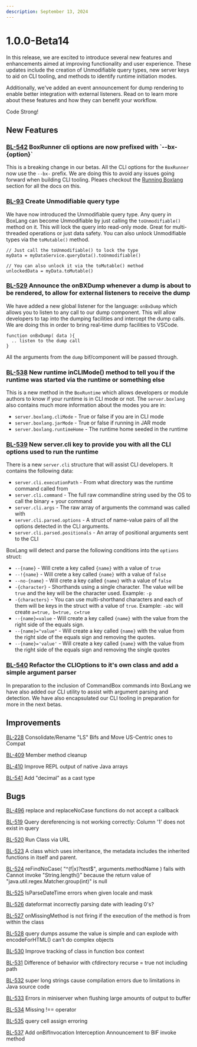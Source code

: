 ```yaml
---
description: September 13, 2024
---
```


# 1.0.0-Beta14

In this release, we are excited to introduce several new features and enhancements aimed at improving functionality and user experience. These updates include the creation of Unmodifiable query types, new server keys to aid on CLI tooling, and methods to identify runtime initiation modes.&#x20;

Additionally, we've added an event announcement for dump rendering to enable better integration with external listeners. Read on to learn more about these features and how they can benefit your workflow.

Code Strong!

## New Features

### [BL-542](https://ortussolutions.atlassian.net/browse/BL-542) BoxRunner cli options are now prefixed with \`--bx-{option}\`

This is a breaking change in our betas.  All the CLI options for the `BoxRunner` now use the `--bx-` prefix.  We are doing this to avoid any issues going forward when building CLI tooling. Pleaes checkout the [Running Boxlang](../../getting-started/running-boxlang/) section for all the docs on this.

### [BL-93](https://ortussolutions.atlassian.net/browse/BL-93) Create Unmodifiable query type

We have now introduced the Unmodifiable query type.  Any query in BoxLang can become Unmodifiable by just calling the `toUnmodifiable()` method on it.  This will lock the query into read-only mode.  Great for multi-threaded operations or just data safety.  You can also unlock Unmodifiable types via the `toMutable()` method.

```cfscript
// Just call the toUnmodifiable() to lock the type
myData = myDataService.queryData().toUnmodifiable()

// You can also unlock it via the toMutable() method
unlockedData = myData.toMutable()
```



### [BL-529](https://ortussolutions.atlassian.net/browse/BL-529) Announce the onBXDump whenever a dump is about to be rendered, to allow for external listeners to receive the dump

We have added a new global listener for the language: `onBxDump` which allows you to listen to any call to our dump component.  This will allow developers to tap into the dumping facilities and intercept the dump calls.  We are doing this in order to bring real-time dump facilities to VSCode.

```cfscript
function onBxDump( data ){
  .. listen to the dump call
}
```

All the arguments from the `dump` bif/component will be passed through.



### [BL-538](https://ortussolutions.atlassian.net/browse/BL-538) New runtime inCLIMode() method to tell you if the runtime was started via the runtime or something else

This is a new method in the `BoxRuntime` which allows developers or module authors to know if your runtime is in CLI mode or not.  The `server.boxlang` also contains much more information about the modes you are in:

* `server.boxlang.cliMode` - True or false if you are in CLI mode
* `server.boxlang.jarMode` - True or false if running in JAR mode
* `server.boxlang.runtimeHome` - The runtime home seeded in the runtime

### [BL-539](https://ortussolutions.atlassian.net/browse/BL-539) New server.cli key to provide you with all the CLI options used to run the runtime

There is a new `server.cli` structure that will assist CLI developers.  It contains the following data:

* `server.cli.executionPath` - From what directory was the runtime command called from
* `server.cli.command` - The full raw commandline string used by the OS to call the binary + your command
* `server.cli.args` - The raw array of arguments the command was called with
* `server.cli.parsed.options` - A struct of name-value pairs of all the options detected in the CLI arguments.
* `server.cli.parsed.positionals` - An array of positional arguments sent to the CLI

BoxLang will detect and parse the following conditions into the `options` struct:

* `--{name}` - Will crete a key called `{name}` with a value of `true`
* `--!{name}` - Will crete a key called `{name}` with a value of `false`
* `--no-{name}` - Will crete a key called `{name}` with a value of `false`
* `-{character}` - Shorthands using a single character.  The value will be `true` and the key will be  the character used. Example: `-p`
* `-{characters}` - You can use multi-shorthand characters and each of them will be keys in the struct with a value of `true`. Example: `-abc` will create `a=true, b=true, c=true`
* `--{name}=value` - Will create a key called `{name}` with the value from the right side of the equals sign.
* `--{name}="value"` - Will create a key called `{name}` with the value from the right side of the equals sign and removing the quotes.
* `--{name}='value'` - Will create a key called `{name}` with the value from the right side of the equals sign and removing the single quotes



### [BL-540](https://ortussolutions.atlassian.net/browse/BL-540) Refactor the CLIOptions to it's own class and add a simple argument parser

In preparation to the inclusion of CommandBox commands into BoxLang we have also added our CLI utility to assist with argument parsing and detection. We have also encapsulated our CLI tooling in preparation for more in the next betas.

## Improvements

[BL-228](https://ortussolutions.atlassian.net/browse/BL-228) Consolidate/Rename "LS" Bifs and Move US-Centric ones to Compat

[BL-409](https://ortussolutions.atlassian.net/browse/BL-409) Member method cleanup

[BL-410](https://ortussolutions.atlassian.net/browse/BL-410) Improve REPL output of native Java arrays

[BL-541](https://ortussolutions.atlassian.net/browse/BL-541) Add "decimal" as a cast type

## Bugs

[BL-496](https://ortussolutions.atlassian.net/browse/BL-496) replace and replaceNoCase functions do not accept a callback

[BL-519](https://ortussolutions.atlassian.net/browse/BL-519) Query dereferencing is not working correctly: Column '1' does not exist in query

[BL-520](https://ortussolutions.atlassian.net/browse/BL-520) Run Class via URL

[BL-523](https://ortussolutions.atlassian.net/browse/BL-523) A class which uses inheritance, the metadata includes the inherited functions in itself and parent.

[BL-524](https://ortussolutions.atlassian.net/browse/BL-524) reFindNoCase( "^(f|x)?test$", arguments.methodName ) fails with Cannot invoke "String.length()" because the return value of "java.util.regex.Matcher.group(int)" is null

[BL-525](https://ortussolutions.atlassian.net/browse/BL-525) lsParseDateTime errors when given locale and mask

[BL-526](https://ortussolutions.atlassian.net/browse/BL-526) dateformat incorrectly parsing date with leading 0's?

[BL-527](https://ortussolutions.atlassian.net/browse/BL-527) onMissingMethod is not firing if the execution of the method is from within the class

[BL-528](https://ortussolutions.atlassian.net/browse/BL-528) query dumps assume the value is simple and can explode with encodeForHTML() can't do complex objects

[BL-530](https://ortussolutions.atlassian.net/browse/BL-530) Improve tracking of class in function box context

[BL-531](https://ortussolutions.atlassian.net/browse/BL-531) Difference of behavior with cfdirectory recurse = true not including path

[BL-532](https://ortussolutions.atlassian.net/browse/BL-532) super long strings cause compilation errors due to limitations in Java source code

[BL-533](https://ortussolutions.atlassian.net/browse/BL-533) Errors in miniserver when flushing large amounts of output to buffer

[BL-534](https://ortussolutions.atlassian.net/browse/BL-534) Missing !== operator

[BL-535](https://ortussolutions.atlassian.net/browse/BL-535) query cell assign erroring

[BL-537](https://ortussolutions.atlassian.net/browse/BL-537) Add onBifInvocation Interception Announcement to BIF invoke method
